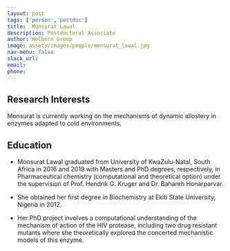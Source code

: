 ```yaml
---
layout: post 
tags: ['person','postdoc']
title:  Monsurat Lawal 
description: Postdoctoral Associate
author: Welborn Group 
image: assets/images/people/monsurat_lawal.jpg
nav-menu: false 
slack_url: 
email:
phone: 
---
```

## Research Interests
Monsurat is currently working on the mechanisms of dynamic allostery in enzymes adapted to cold environments.

## Education

- Monsurat Lawal graduated from University of KwaZulu-Natal, South Africa in 2016 and 2019 with Masters and PhD degrees, respectively, in Pharmaceutical chemistry (computational and theoretical option) under the supervision of Prof. Hendrik G. Kruger and Dr. Bahareh Honarparvar.

- She obtained her first degree in Biochemistry at Ekiti State University, Nigeria in 2012.

-  Her PhD project involves a computational understanding of the mechanism of action of the HIV
protease, including two drug resistant mutants where she theoretically explored the concerted mechanistic models of this enzyme.
